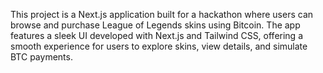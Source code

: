 This project is a Next.js application built for a hackathon where users can browse and purchase League of Legends skins using Bitcoin. The app features a sleek UI developed with Next.js and Tailwind CSS, offering a smooth experience for users to explore skins, view details, and simulate BTC payments.